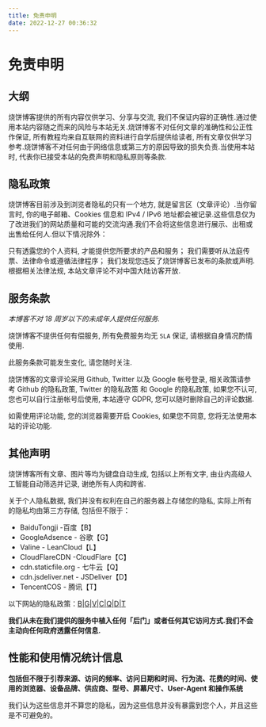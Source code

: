 ```yaml
---
title: 免责申明
date: 2022-12-27 00:36:32
---
```


# 免责申明

## 大纲

烧饼博客提供的所有内容仅供学习、分享与交流, 我们不保证内容的正确性.通过使用本站内容随之而来的风险与本站无关.烧饼博客不对任何文章的准确性和公正性作保证, 所有教程均来自互联网的资料进行自学后提供给读者, 所有文章仅供学习参考.烧饼博客不对任何由于网络信息或第三方的原因导致的损失负责.当使用本站时, 代表你已接受本站的免费声明和隐私原则等条款.

## 隐私政策

烧饼博客目前涉及到浏览者隐私的只有一个地方, 就是留言区（文章评论）.当你留言时, 你的电子邮箱、Cookies 信息和 IPv4 / IPv6 地址都会被记录.这些信息仅为了改进我们的网站质量和可能的交流沟通.我们不会将这些信息进行展示、出租或出售给任何人.但以下情况除外：

只有透露您的个人资料, 才能提供您所要求的产品和服务；
我们需要听从法庭传票、法律命令或遵循法律程序；
我们发现您违反了烧饼博客已发布的条款或声明.
根据相关法律法规, 本站文章评论不对中国大陆访客开放.

## 服务条款

_本博客不对 18 周岁以下的未成年人提供任何服务._

烧饼博客不提供任何有偿服务, 所有免费服务均无 `SLA` 保证, 请根据自身情况酌情使用.

此服务条款可能发生变化, 请您随时关注.

烧饼博客的文章评论采用 Github, Twitter 以及 Google 帐号登录, 相关政策请参考 Github 的隐私政策, Twitter 的隐私政策 和 Google 的隐私政策, 如果您不认可, 您也可以自行注册帐号后使用, 本站遵守 GDPR, 您可以随时删除自己的评论数据.

如需使用评论功能, 您的浏览器需要开启 Cookies, 如果您不同意, 您将无法使用本站的评论功能.

## 其他声明

烧饼博客所有文章、图片等均为键盘自动生成, 包括以上所有文字, 由业内高级人工智能自动筛选并记录, 谢绝所有人肉和跨省.

关于个人隐私数据, 我们并没有权利在自己的服务器上存储您的隐私, 实际上所有的隐私均由第三方存储, 包括但不限于：

- BaiduTongji -百度【B】
- GoogleAdsence - 谷歌【G】
- Valine - LeanCloud【L】
- CloudFlareCDN -CloudFlare【C】
- cdn.staticfile.org - 七牛云【Q】
- cdn.jsdeliver.net - JSDeliver【D】
- TencentCOS - 腾讯【T】

以下网站的隐私政策：[B](http://privacy.baidu.com/detail?id=288)\|[G](https://policies.google.com/technologies/product-privacy)\|[V](https://leancloud.app/privacy/)\|[C](https://www.cloudflare.com/zh-cn/privacypolicy/)\|[Q](https://www.qiniu.com/privacy-right)\|[D](https://www.jsdelivr.com/privacy-policy)\|[T](https://cloud.tencent.com/document/product/301/11470)

<div class="message is-success"><div class="message-body">
<p><strong>我们从未在我们提供的服务中植入任何「后门」或者任何其它访问方式.我们不会主动向任何政府透露任何信息.</strong></p>
</div></div>

## 性能和使用情况统计信息

**包括但不限于引荐来源、访问的频率、访问日期和时间、行为流、花费的时间、使用的浏览器、设备品牌、供应商、型号、屏幕尺寸、User-Agent 和操作系统**

我们认为这些信息并不算您的隐私，因为这些信息并没有暴露到您个人，并且这些是不可避免的。
